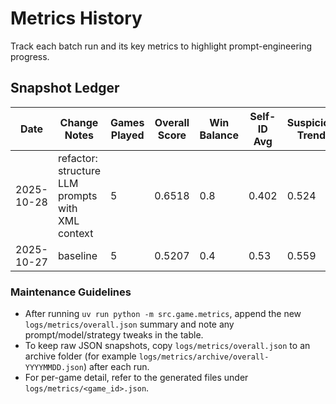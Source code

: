 # Metrics History

Track each batch run and its key metrics to highlight prompt-engineering progress.

## Snapshot Ledger

| Date       | Change Notes                                     | Games Played | Overall Score | Win Balance | Self-ID Avg | Suspicion Trend | Speech Diversity |
|------------|--------------------------------------------------|--------------|---------------|-------------|-------------|-----------------|------------------
| 2025-10-28 | refactor: structure LLM prompts with XML context | 5            | 0.6518        | 0.8         | 0.402       | 0.524           | 0.9874           |
| 2025-10-27 | baseline                                         | 5            | 0.5207        | 0.4         | 0.53        | 0.559           | 0.9932           |

### Maintenance Guidelines

- After running `uv run python -m src.game.metrics`, append the new `logs/metrics/overall.json` summary and note any prompt/model/strategy tweaks in the table.
- To keep raw JSON snapshots, copy `logs/metrics/overall.json` to an archive folder (for example `logs/metrics/archive/overall-YYYYMMDD.json`) after each run.
- For per-game detail, refer to the generated files under `logs/metrics/<game_id>.json`.
